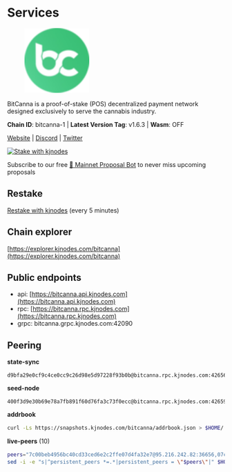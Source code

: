 # Services

<figure><img src="https://raw.githubusercontent.com/kj89/cosmos-images/main/logos/bitcanna.png" width="150" alt=""><figcaption></figcaption></figure>

BitCanna is a proof-of-stake (POS) decentralized payment network designed exclusively to serve the cannabis industry. 

**Chain ID**: bitcanna-1 | **Latest Version Tag**: v1.6.3 | **Wasm**: OFF

[Website](https://www.bitcanna.io) | [Discord](https://discord.gg/9AVrzaVQvs) | [Twitter](https://twitter.com/BitCannaGlobal)

[![Stake with kjnodes](https://i.ibb.co/cr44Q8j/button-stake-with-kjnodes.png)](https://restake.app/bitcanna/bcnavaloper1aym6s8eza7kjvnxuwxufrzccz6vqvgnsc47cc7)

Subscribe to our free [🤖 Mainnet Proposal Bot](https://t.me/kjnodes_proposal_bot) to never miss upcoming proposals

## Restake

[Restake with kjnodes](https://restake.app/bitcanna/bcnavaloper1aym6s8eza7kjvnxuwxufrzccz6vqvgnsc47cc7) (every 5 minutes)
## Chain explorer
[https://explorer.kjnodes.com/bitcanna](https://explorer.kjnodes.com/bitcanna)

## Public endpoints

* api: [https://bitcanna.api.kjnodes.com](https://bitcanna.api.kjnodes.com)
* rpc: [https://bitcanna.rpc.kjnodes.com](https://bitcanna.rpc.kjnodes.com)
* grpc: bitcanna.grpc.kjnodes.com:42090

## Peering

**state-sync**

```text
d9bfa29e0cf9c4ce0cc9c26d98e5d97228f93b0b@bitcanna.rpc.kjnodes.com:42656
```

**seed-node**

```text
400f3d9e30b69e78a7fb891f60d76fa3c73f0ecc@bitcanna.rpc.kjnodes.com:42659
```

**addrbook**
```bash
curl -Ls https://snapshots.kjnodes.com/bitcanna/addrbook.json > $HOME/.bcna/config/addrbook.json
```

**live-peers** (10)
```bash
peers="7c00beb4956bc40cd33ced6e2c2ffe07d4fa32e7@95.216.242.82:36656,07c829cf936db34be61143fabb09541d05aea899@65.108.98.124:64206,803fc66e3bd7b724921ef9c40636067f36e880c6@65.108.199.222:26356,a7d96dc929824613315dcc1c90fee119f28cc51f@134.65.193.132:26656,88c6b1fa1c7fef98b4449b769eb2705476586664@65.109.92.241:21326,d9bfa29e0cf9c4ce0cc9c26d98e5d97228f93b0b@65.109.88.38:42656,97e4468ac589eac505a800411c635b14511a61bb@144.76.239.25:26656,471518432477e31ea348af246c0b54095d41352c@78.47.210.209:26656,65b12d58cc642eb8a1eb4e8344eaf26afce2e6d3@37.120.191.47:36656,b587bf827b5f680c417601b536ffbd505c88bb07@193.70.45.106:13056"
sed -i -e "s|^persistent_peers *=.*|persistent_peers = \"$peers\"|" $HOME/.bcna/config/config.toml
```
